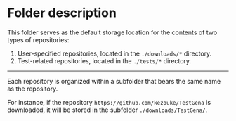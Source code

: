 # Folder description

This folder serves as the default storage location for the contents of two types of repositories:

1. User-specified repositories, located in the `./downloads/*` directory.
2. Test-related repositories, located in the `./tests/*` directory.

---

Each repository is organized within a subfolder that bears the same name as the repository.

For instance, if the repository `https://github.com/kezouke/TestGena` is downloaded, it will be stored in the subfolder `./downloads/TestGena/`.